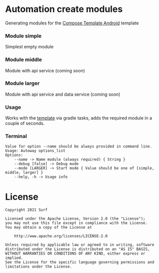 Automation create modules
===================

Generating modules for the [Compose Template Android](https://github.com/surfstudio/compose-template-android) template

### Module **simple**

Simplest empty module

### Module **middle**

Module with api service (coming soon)

### Module **larger**

Module with api service and data service (coming soon)

### Usage

Works with the [template](https://github.com/surfstudio/compose-template-android) via gradle tasks, adds the required module in a couple of seconds.

### Terminal

```
Value for option --name should be always provided in command line.
Usage: Autoway options_list
Options: 
    --name -> Name module (always required) { String }
    --debug [false] -> Debug mode 
    --mode [LARGER] -> Start mode { Value should be one of [simple, middle, larger] }
    --help, -h -> Usage info 
```

# License

```
Copyright 2021 Surf
 
Licensed under the Apache License, Version 2.0 (the "License");
you may not use this file except in compliance with the License.
You may obtain a copy of the License at
 
    http://www.apache.org/licenses/LICENSE-2.0
 
Unless required by applicable law or agreed to in writing, software
distributed under the License is distributed on an "AS IS" BASIS,
WITHOUT WARRANTIES OR CONDITIONS OF ANY KIND, either express or implied.
See the License for the specific language governing permissions and
limitations under the License.
```